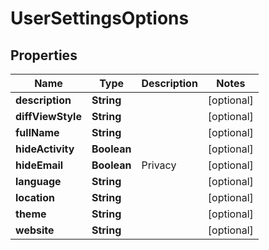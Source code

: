 
# UserSettingsOptions

## Properties
Name | Type | Description | Notes
------------ | ------------- | ------------- | -------------
**description** | **String** |  |  [optional]
**diffViewStyle** | **String** |  |  [optional]
**fullName** | **String** |  |  [optional]
**hideActivity** | **Boolean** |  |  [optional]
**hideEmail** | **Boolean** | Privacy |  [optional]
**language** | **String** |  |  [optional]
**location** | **String** |  |  [optional]
**theme** | **String** |  |  [optional]
**website** | **String** |  |  [optional]



